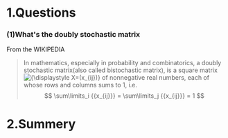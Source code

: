 # 1.Questions

### (1)What's the  doubly stochastic matrix

From the WIKIPEDIA

> In mathematics, especially in probability and combinatorics, a doubly stochastic matrix(also called bistochastic matrix), is a square matrix ![{\displaystyle X=(x_{ij})}](https://wikimedia.org/api/rest_v1/media/math/render/svg/a9a877dfad94e58ff1c5c9241e6ef145344bcfed) of nonnegative real numbers, each of whose rows and columns sums to 1, i.e.
> $$
> \sum\limits_i {{x_{ij}}}  = \sum\limits_j {{x_{ij}}}  = 1
> $$
> 





# 2.Summery

